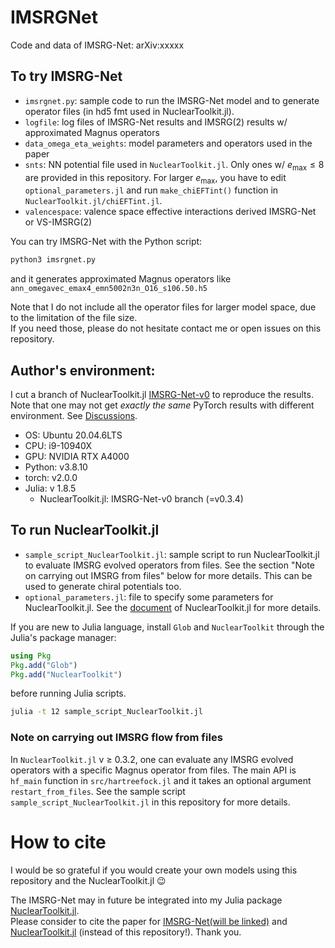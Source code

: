 # IMSRGNet
Code and data of IMSRG-Net: arXiv:xxxxx

## To try IMSRG-Net

* `imsrgnet.py`: sample code to run the IMSRG-Net model and to generate operator files (in hd5 fmt used in NuclearToolkit.jl).
* `logfile`: log files of IMSRG-Net results and IMSRG(2) results w/ approximated Magnus operators
* `data_omega_eta_weights`: model parameters and operators used in the paper
* `snts`: NN potential file used in `NuclearToolkit.jl`. Only ones w/ $e_\mathrm{max} \leq 8$ are provided in this repository. For larger $e_\mathrm{max}$, you have to edit `optional_parameters.jl` and run `make_chiEFTint()` function in `NuclearToolkit.jl/chiEFTint.jl`.
* `valencespace`: valence space effective interactions derived IMSRG-Net or VS-IMSRG(2)

You can try IMSRG-Net with the Python script:
```Python
python3 imsrgnet.py
```
and it generates approximated Magnus operators like `ann_omegavec_emax4_emn5002n3n_O16_s106.50.h5`

Note that I do not include all the operator files for larger model space, due to the limitation of the file size.  
If you need those, please do not hesitate contact me or open issues on this repository.

## Author's environment:

I cut a branch of NuclearToolkit.jl [IMSRG-Net-v0](https://github.com/SotaYoshida/NuclearToolkit.jl/tree/IMSRG-Net-v0) to reproduce the results. Note that one may not get *exactly the same* PyTorch results with different environment.
See [Discussions](https://discuss.pytorch.org/t/reproducibility-over-different-machines/63047/13).  

- OS: Ubuntu 20.04.6LTS  
- CPU: i9-10940X
- GPU: NVIDIA RTX A4000
- Python: v3.8.10
- torch: v2.0.0
- Julia: v 1.8.5 
    - NuclearToolkit.jl: IMSRG-Net-v0 branch (=v0.3.4)

## To run NuclearToolkit.jl

* `sample_script_NuclearToolkit.jl`: sample script to run NuclearToolkit.jl to evaluate IMSRG evolved operators from files. See the section "Note on carrying out IMSRG from files" below for more details. This can be used to generate chiral potentials too.
* `optional_parameters.jl`: file to specify some parameters for NuclearToolkit.jl. See the [document](https://sotayoshida.github.io/NuclearToolkit.jl/stable/parameters/) of NuclearToolkit.jl for more details.

If you are new to Julia language, install `Glob` and `NuclearToolkit` through the Julia's package manager:
```julia
using Pkg
Pkg.add("Glob")
Pkg.add("NuclearToolkit")
```
before running Julia scripts.
```bash
julia -t 12 sample_script_NuclearToolkit.jl
```


### Note on carrying out IMSRG flow from files

In `NuclearToolkit.jl` v $\geq$ 0.3.2, one can evaluate any IMSRG evolved operators with a specific Magnus operator from files. The main API is `hf_main` function in `src/hartreefock.jl` and it takes an optional argument `restart_from_files`.
See the sample script `sample_script_NuclearToolkit.jl` in this repository for more details.


# How to cite

I would be so grateful if you would create your own models using this repository and the NuclearToolkit.jl 😉

The IMSRG-Net may in future be integrated into my Julia package [NuclearToolkit.jl](https://github.com/SotaYoshida/NuclearToolkit.jl).  
Please consider to cite the paper for [IMSRG-Net(will be linked)](url) and [NuclearToolkit.jl](https://joss.theoj.org/papers/10.21105/joss.04694) (instead of this repository!). Thank you.

